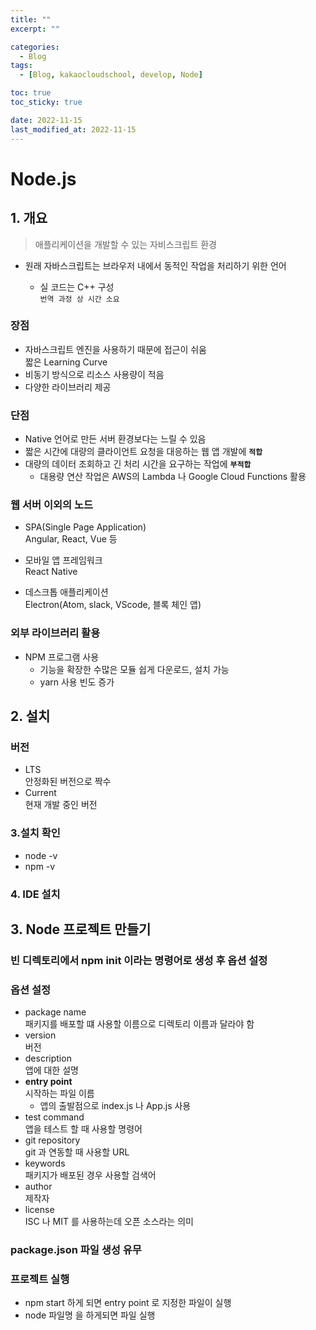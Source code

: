 ```yaml
---
title: ""
excerpt: ""

categories:
  - Blog
tags:
  - [Blog, kakaocloudschool, develop, Node]

toc: true
toc_sticky: true

date: 2022-11-15
last_modified_at: 2022-11-15
---
```


# Node.js

## 1. 개요

> 애플리케이션을 개발할 수 있는 자비스크립트 환경

- 원래 자바스크립트는 브라우저 내에서 동적인 작업을 처리하기 위한 언어

  - 실 코드는 C++ 구성  
    `번역 과정 상 시간 소요`

### 장점

- 자바스크립트 엔진을 사용하기 때문에 접근이 쉬움  
  짧은 Learning Curve
- 비동기 방식으로 리소스 사용량이 적음
- 다양한 라이브러리 제공

### 단점

- Native 언어로 만든 서버 환경보다는 느릴 수 있음
- 짧은 시간에 대량의 클라이언트 요청을 대응하는 웹 앱 개발에 **`적합`**
- 대량의 데이터 조회하고 긴 처리 시간을 요구하는 작업에 **`부적합`**
  - 대용량 연산 작업은 AWS의 Lambda 나 Google Cloud Functions 활용

### 웹 서버 이외의 노드

- SPA(Single Page Application)  
  Angular, React, Vue 등

- 모바일 앱 프레임워크  
  React Native
- 데스크톱 애플리케이션  
  Electron(Atom, slack, VScode, 블록 체인 앱)

### 외부 라이브러리 활용

- NPM 프로그램 사용
  - 기능을 확장한 수많은 모듈 쉽게 다운로드, 설치 가능
  - yarn 사용 빈도 증가

## 2. 설치

### 버전

- LTS  
  안정화된 버전으로 짝수
- Current  
  현재 개발 중인 버전

### 3.설치 확인

- node -v
- npm -v

### 4. IDE 설치

## 3. Node 프로젝트 만들기

### 빈 디렉토리에서 npm init 이라는 명령어로 생성 후 옵션 설정

### 옵션 설정

- package name  
  패키지를 배포할 떄 사용할 이름으로 디렉토리 이름과 달라야 함
- version  
  버전
- description  
  앱에 대한 설명
- **entry point**  
  시작하는 파일 이름
  - 앱의 출발점으로 index.js 나 App.js 사용
- test command  
  앱을 테스트 할 때 사용할 명령어
- git repository  
  git 과 연동할 때 사용할 URL
- keywords  
  패키지가 배포된 경우 사용할 검색어
- author  
  제작자
- license  
  ISC 나 MIT 를 사용하는데 오픈 소스라는 의미

### package.json 파일 생성 유무

### 프로젝트 실행

- npm start 하게 되면 entry point 로 지정한 파일이 실행
- node 파일명 을 하게되면 파일 실행
